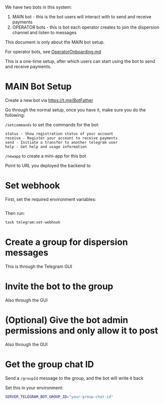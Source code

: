 We have two bots in this system:

1. MAIN bot - this is the bot users will interact with to send and receive payments
2. OPERATOR bots - this is bot each operator creates to join the dispersion channel and listen to messages

This document is only about the MAIN bot setup.

For operator bots, see [OperatorOnboarding.md](OperatorOnboarding.md)

This is a one-time setup, after which users can start using the bot to send and receive payments.

# MAIN Bot Setup

Create a new bot via https://t.me/BotFather

Go through the normal setup, once you have it, make sure you do the following:

`/setcommands` to set the commands for the bot:

```
status - Show registration status of your account
receive - Register your account to receive payments
send - Initiate a transfer to another telegram user
help - Get help and usage information
```

`/newapp` to create a mini-app for this bot

Point to URL you deployed the backend to

# Set webhook

First, set the required environment variables:

```bash
```

Then run:

```bash
task telegram:set-webhook
```

# Create a group for dispersion messages

This is through the Telegram GUI

# Invite the bot to the group

Also through the GUI

# (Optional) Give the bot admin permissions and only allow it to post

Also through the GUI

# Get the group chat ID

Send a `/groupId` message to the group, and the bot will write it back

Set this in your environment:

```bash
SERVER_TELEGRAM_BOT_GROUP_ID="your-group-chat-id"
```
